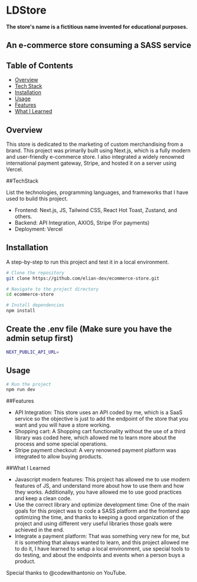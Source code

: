 # LDStore
**The store's name is a fictitious name invented for educational purposes.**

## An e-commerce store consuming a SASS service

## Table of Contents
- [Overview](#overview)
- [Tech Stack](#tech-stack)
- [Installation](#installation)
- [Usage](#usage)
- [Features](#features)
- [What I Learned](#what-i-learned)

## Overview

This store is dedicated to the marketing of custom merchandising from a brand.
This project was primarily built using Next.js, which is a fully modern and user-friendly e-commerce store. I also integrated a widely renowned international payment gateway, Stripe, and hosted it on a server using Vercel.

##TechStack

List the technologies, programming languages, and frameworks that I have used to build this project.

- Frontend: Next.js, JS, Tailwind CSS, React Hot Toast, Zustand, and others.
- Backend: API Integration, AXIOS, Stripe (For payments)
- Deployment: Vercel

## Installation
A step-by-step to run this project and test it in a local environment.

```bash
# Clone the repository
git clone https://github.com/elian-dev/ecommerce-store.git

# Navigate to the project directory
cd ecommerce-store

# Install dependencies
npm install

```


## Create the .env file (Make sure you have the admin setup first)

```bash
NEXT_PUBLIC_API_URL=
```

## Usage

```bash
# Run the project
npm run dev
```

##Features
- API Integration: This store uses an API coded by me, which is a SaaS service so the objective is just to add the endpoint of the store that you want and you will have a store working.
- Shopping cart: A Shopping cart functionality without the use of a third library was coded here,  which allowed me to learn more about the process and some special operations.
- Stripe payment checkout: A very renowned payment platform was integrated to allow buying products.

##What I Learned
- Javascript modern features: This project has allowed me to use modern features of JS, and understand more about how to use them and how they works. Additionally, you have allowed me to use good practices and keep a clean code.
- Use the correct library and optimize development time: One of the main goals for this project was to code a SASS platform and the frontend app optimizing the time, and thanks to keeping a good organization of the project and using different very useful libraries those goals were achieved in the end.
- Integrate a payment platform: That was something very new for me, but it is something that always wanted to learn, and this project allowed me to do it, I have learned to setup a local environment, use special tools to do testing, and about the endpoints and events when a person buys a product.


Special thanks to @codewithantonio on YouTube.
